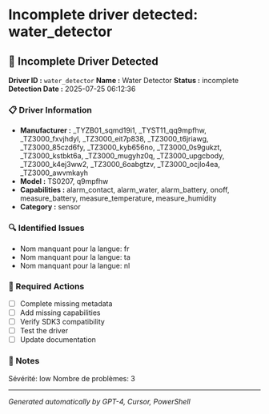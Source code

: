 # Incomplete driver detected: water_detector

## 🚨 Incomplete Driver Detected

**Driver ID :** `water_detector`
**Name :** Water Detector
**Status :** incomplete
**Detection Date :** 2025-07-25 06:12:36

### 📋 Driver Information
- **Manufacturer :** _TYZB01_sqmd19i1, _TYST11_qq9mpfhw, _TZ3000_fxvjhdyl, _TZ3000_eit7p838, _TZ3000_t6jriawg, _TZ3000_85czd6fy, _TZ3000_kyb656no, _TZ3000_0s9gukzt, _TZ3000_kstbkt6a, _TZ3000_mugyhz0q, _TZ3000_upgcbody, _TZ3000_k4ej3ww2, _TZ3000_6oabgtzv, _TZ3000_ocjlo4ea, _TZ3000_awvmkayh
- **Model :** TS0207, q9mpfhw
- **Capabilities :** alarm_contact, alarm_water, alarm_battery, onoff, measure_battery, measure_temperature, measure_humidity
- **Category :** sensor

### 🔍 Identified Issues
- Nom manquant pour la langue: fr
- Nom manquant pour la langue: ta
- Nom manquant pour la langue: nl

### 🎯 Required Actions
- [ ] Complete missing metadata
- [ ] Add missing capabilities
- [ ] Verify SDK3 compatibility
- [ ] Test the driver
- [ ] Update documentation

### 📝 Notes
Sévérité: low
Nombre de problèmes: 3

---
*Generated automatically by GPT-4, Cursor, PowerShell*

